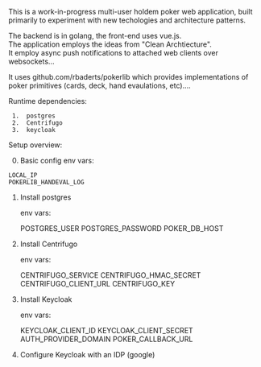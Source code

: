  

This is a work-in-progress multi-user holdem poker web application,
built primarily to experiment with new techologies and 
architecture patterns.

The backend is in golang, the front-end uses vue.js.     
The application employs the ideas from "Clean Archtiecture".   
It employ async push notifications to attached web clients over
websockets...


It uses github.com/rbaderts/pokerlib which provides implementations
of poker primitives (cards, deck, hand evaulations, etc)....





Runtime dependencies:   

     1.  postgres
     2.  Centrifugo
     3.  keycloak





Setup overview:

0.   Basic config env vars:

    LOCAL_IP
    POKERLIB_HANDEVAL_LOG

1.  Install postgres

     env vars:
       
      POSTGRES_USER
      POSTGRES_PASSWORD
      POKER_DB_HOST
      
2.  Install Centrifugo

     env vars:
       
      CENTRIFUGO_SERVICE
      CENTRIFUGO_HMAC_SECRET
      CENTRIFUGO_CLIENT_URL
      CENTRIFUGO_KEY
      
 
3.  Install Keycloak

     env vars:
     
     KEYCLOAK_CLIENT_ID
     KEYCLOAK_CLIENT_SECRET
     AUTH_PROVIDER_DOMAIN
     POKER_CALLBACK_URL

4.  Configure Keycloak with an IDP (google)


